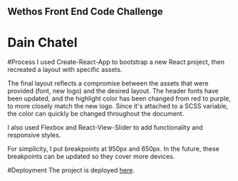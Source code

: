 ## Wethos Front End Code Challenge
# Dain Chatel

#Process
I used Create-React-App to bootstrap a new React project, then recreated a layout with specific assets. 

The final layout reflects a compromise between the assets that were provided (font, new logo) and the desired layout. The header fonts have been updated, and the highlight color has been changed from red to purple, to more closely match the new logo. Since it's attached to a SCSS variable, the color can quickly be changed throughout the document. 

I also used Flexbox and React-View-Slider to add functionality and responsive styles. 

For simplicity, I put breakpoints at 950px and 650px. In the future, these breakpoints can be updated so they cover more devices. 

#Deployment
The project is deployed [here]().

